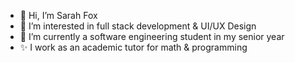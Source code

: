 - 👋 Hi, I’m Sarah Fox
- 👀 I’m interested in full stack development & UI/UX Design
- 🌱 I’m currently a software engineering student in my senior year
- ✨ I work as an academic tutor for math & programming

<!---
foxster14/foxster14 is a ✨ special ✨ repository because its `README.md` (this file) appears on your GitHub profile.
You can click the Preview link to take a look at your changes. 💞️📫
--->
